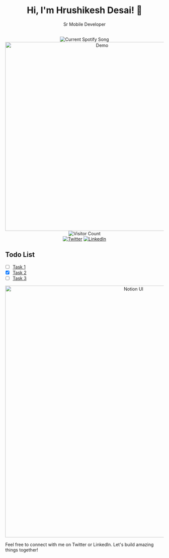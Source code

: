 <div align="center">
  <h1>Hi, I'm Hrushikesh Desai! 👋</h1>
  <p>Sr Mobile Developer</p>
  <br>
  <img src="https://hrushikesh-nine.vercel.app/api?spin=true" alt="Current Spotify Song">
  <br>
  <img src="https://ik.imagekit.io/altajfood/ar_asset/screen_open.gif?updatedAt=1684601447524" alt="Demo" width="600px">
  <br>
  <img src="https://profile-counter.glitch.me/hrushikesh-nine/count.svg" alt="Visitor Count">
  <br>
  <a href="https://twitter.com/hrushikeshhd18"><img src="https://img.shields.io/badge/-Twitter-1DA1F2?style=flat-square&logo=twitter&logoColor=white" alt="Twitter"></a>
  <a href="https://www.linkedin.com/in/hrushikeshdesaihd"><img src="https://img.shields.io/badge/-LinkedIn-2867B2?style=flat-square&logo=linkedin&logoColor=white" alt="LinkedIn"></a>
</div>

## Todo List
- [ ] [Task 1](#)
- [x] [Task 2](#)
- [ ] [Task 3](#)

<div align="center">
  <img src="https://ik.imagekit.io/altajfood/ar_asset/notion_ui.png" alt="Notion UI" width="800px">
</div>

Feel free to connect with me on Twitter or LinkedIn. Let's build amazing things together!
